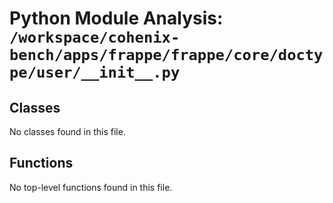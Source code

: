 # Python Module Analysis: `/workspace/cohenix-bench/apps/frappe/frappe/core/doctype/user/__init__.py`

## Classes

No classes found in this file.


## Functions

No top-level functions found in this file.
